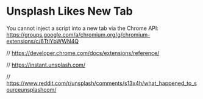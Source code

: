 # Unsplash Likes New Tab

You cannot inject a script into a new tab via the Chrome API: <https://groups.google.com/a/chromium.org/g/chromium-extensions/c/6TtlYbWWN4Q>

// <https://developer.chrome.com/docs/extensions/reference/>

// <https://instant.unsplash.com/>

// <https://www.reddit.com/r/unsplash/comments/s13x4h/what_happened_to_sourceunsplashcom/>
